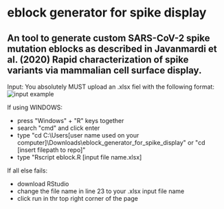 # eblock generator for spike display
## An tool to generate custom SARS-CoV-2 spike mutation eblocks as described in Javanmardi et al. (2020) Rapid characterization of spike variants via mammalian cell surface display. 

Input:
You absolutely MUST upload an .xlsx fiel with the following format:
![input example](https://user-images.githubusercontent.com/56274447/113521071-c89a0900-955c-11eb-8672-267904fe9ad9.png)

If using WINDOWS:
- press "Windows" + "R" keys together
- search "cmd" and click enter
- type "cd C:\Users\[user name used on your computer]\Downloads\eblock_generator_for_spike_display" or "cd [insert filepath to repo]"
- type "Rscript eblock.R [input file name.xlsx]

If all else fails:
- download RStudio
- change the file name in line 23 to your .xlsx input file name
- click run in thr top right corner of the page

